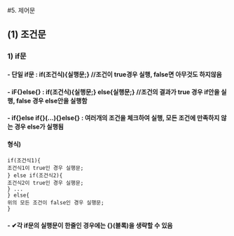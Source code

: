 #5. 제어문
## (1) 조건문
### 1) if문
#### - 단일 if문 : if(조건식){실행문;}	//조건이 true경우 실행, false면 아무것도 하지않음
#### - iF{}else{} : if(조건식){실행문;} else{실행문;}	//조건의 결과가 true 경우 if안을 실행, false 경우 else안을 실행함
#### - if{}else if{}(...){}else{} : 여러개의 조건을 체크하여 실행, 모든 조건에 만족하지 않는 경우 else가 실행됨
#### 형식) 
	if(조건식1){
	조건식1이 true인 경우 실행문;
	} else if(조건식2){
	조건식2이 true인 경우 실행문;
	} ...
	} else{
	위의 모든 조건이 false인 경우 실행문;
	}
	
#### - ✔각 if문의 실행문이 한줄인 경우에는 {}(블록)을 생략할 수 있음




